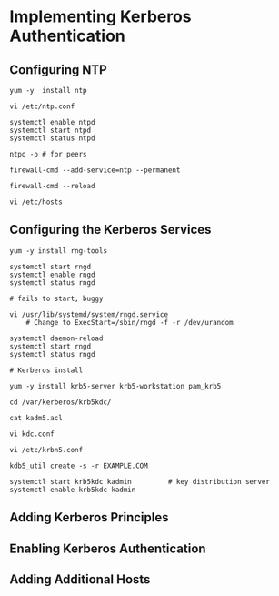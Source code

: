 # Implementing Kerberos Authentication

## Configuring NTP

    yum -y  install ntp

    vi /etc/ntp.conf

    systemctl enable ntpd
    systemctl start ntpd
    systemctl status ntpd

    ntpq -p # for peers

    firewall-cmd --add-service=ntp --permanent

    firewall-cmd --reload

    vi /etc/hosts
      
## Configuring the Kerberos Services

    yum -y install rng-tools

    systemctl start rngd
    systemctl enable rngd
    systemctl status rngd

    # fails to start, buggy

    vi /usr/lib/systemd/system/rngd.service
        # Change to ExecStart=/sbin/rngd -f -r /dev/urandom

    systemctl daemon-reload
    systemctl start rngd
    systemctl status rngd

    # Kerberos install

    yum -y install krb5-server krb5-workstation pam_krb5

    cd /var/kerberos/krb5kdc/

    cat kadm5.acl

    vi kdc.conf

    vi /etc/krbn5.conf

    kdb5_util create -s -r EXAMPLE.COM

    systemctl start krb5kdc kadmin         # key distribution server
    systemctl enable krb5kdc kadmin

## Adding Kerberos Principles

## Enabling Kerberos Authentication

## Adding Additional Hosts

